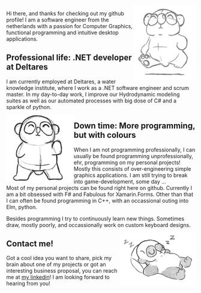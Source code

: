 <img align='right' src='https://github.com/BeardedPlatypus/BeardedPlatypus/blob/master/img/run_cycle_gh.gif?raw=true' height='200"'>

Hi there, and thanks for checking out my github profile! I am a software
engineer from the netherlands with a passion for Computer Graphics, functional
programming and intuitive desktop applications.  

## Professional life: .NET developer at Deltares

I am currently employed at Deltares, a water knowledge institute, where I work
as a .NET software engineer and scrum master. In my day-to-day work, I 
improve our Hydrodynamic modeling suites as well as our automated processes
with big dose of C# and a sparkle of python.

<img align='left' src='https://raw.githubusercontent.com/BeardedPlatypus/BeardedPlatypus/master/img/dance_gh.gif' width='180"'>

## Down time: More programming, but with colours

When I am not programming professionally, I can usually be found programming 
unprofessionally, ehr, programming on my personal projects! Mostly this 
consists of over-engineering simple graphics applications. I am still trying to
break into game-development, some day ...  
Most of my personal projects can be found right here on github. Currently I am
a bit obsessed with F# and Fabulous for Xamarin.Forms. Other than that I can 
often be found programming in C++, with an occassional outing into Elm, python.

Besides programming I try to continuously learn new things. Sometimes draw, mostly
poorly, and occassionally work on custom keyboard designs. 

<img align='right' src='https://github.com/BeardedPlatypus/BeardedPlatypus/blob/master/img/sleeping_gh.gif?raw=true' width='200"'>

## Contact me!

Got a cool idea you want to share, pick my brain about one of my projects or 
got an interesting business proposal, you can reach me at [my linkedin](https://www.linkedin.com/in/maartentegelaers)! 
I am looking forward to hearing from you!